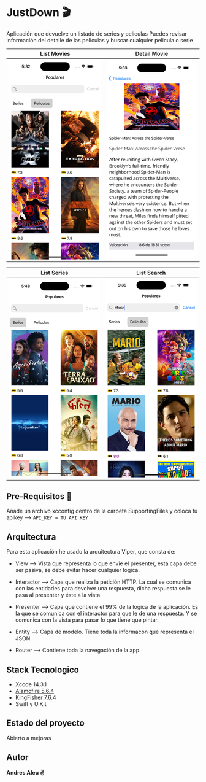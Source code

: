 # JustDown :clapper:

Aplicación que devuelve un listado de series y peliculas
Puedes revisar información del detalle de las peliculas y buscar cualquier pelicula o serie

| List Movies | Detail Movie |
| ----------- | ------------ |
| ![List Movies](Screenshot/ListMovies.png) | ![Detail Movie](Screenshot/DetailMovie.png) |

| List Series | List Search |
| ----------- | ------------ |
| ![List Movies](Screenshot/ListSeries.png) | ![Detail Movie](Screenshot/ListSearch.png) |

## Pre-Requisitos :memo:

Añade un archivo xcconfig dentro de la carpeta SupportingFiles y coloca tu apikey --> `API_KEY = TU API KEY`

## Arquitectura

Para esta aplicación he usado la arquitectura Viper, que consta de:

- View --> Vista que representa lo que envie el presenter, esta capa debe ser pasiva, se debe evitar hacer cualquier logica. 

- Interactor --> Capa que realiza la petición HTTP. La cual se comunica con las entidades para devolver una respuesta, dicha respuesta se le pasa al presenter y éste a la vista.  

- Presenter --> Capa que contiene el 99% de la logica de la aplicación. Es la que se comunica con el interactor para que le de una respuesta. Y se comunica con la vista para pasar lo que tiene que pintar.

- Entity --> Capa de modelo. Tiene toda la informacón que representa el JSON. 

- Router --> Contiene toda la navegación de la app. 

## Stack Tecnologico

- Xcode 14.3.1
- [Alamofire 5.6.4](https://github.com/Alamofire/Alamofire)
- [KingFisher 7.6.4](https://github.com/onevcat/Kingfisher)
- Swift y UiKit

## Estado del proyecto

Abierto a mejoras


## Autor

**Andres Aleu :v:**
